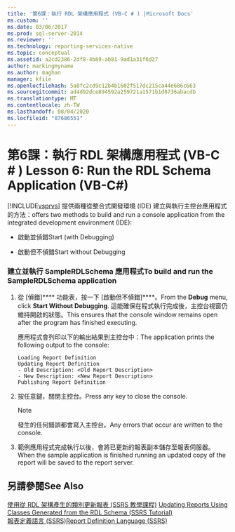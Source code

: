 ```yaml
---
title: '第6課：執行 RDL 架構應用程式 (VB-C # ) |Microsoft Docs'
ms.custom: ''
ms.date: 03/06/2017
ms.prod: sql-server-2014
ms.reviewer: ''
ms.technology: reporting-services-native
ms.topic: conceptual
ms.assetid: a2cd2386-2df8-4b69-ab81-9ad1a31f6d27
author: markingmyname
ms.author: maghan
manager: kfile
ms.openlocfilehash: 5a0fc2cd9c12b4b1602f517dc215ca44e686c663
ms.sourcegitcommit: ad4d92dce894592a259721a1571b1d8736abacdb
ms.translationtype: MT
ms.contentlocale: zh-TW
ms.lasthandoff: 08/04/2020
ms.locfileid: "87686551"
---
```

# <a name="lesson-6-run-the-rdl-schema-application-vb-c"></a><span data-ttu-id="53255-102">第6課：執行 RDL 架構應用程式 (VB-C # ) </span><span class="sxs-lookup"><span data-stu-id="53255-102">Lesson 6: Run the RDL Schema Application (VB-C#)</span></span>
  [!INCLUDE[vsprvs](../includes/vsprvs-md.md)] <span data-ttu-id="53255-103">提供兩種從整合式開發環境 (IDE) 建立與執行主控台應用程式的方法：</span><span class="sxs-lookup"><span data-stu-id="53255-103">offers two methods to build and run a console application from the integrated development environment (IDE):</span></span>  
  
-   <span data-ttu-id="53255-104">啟動並偵錯</span><span class="sxs-lookup"><span data-stu-id="53255-104">Start (with Debugging)</span></span>  
  
-   <span data-ttu-id="53255-105">啟動但不偵錯</span><span class="sxs-lookup"><span data-stu-id="53255-105">Start without Debugging</span></span>  
  
### <a name="to-build-and-run-the-samplerdlschema-application"></a><span data-ttu-id="53255-106">建立並執行 SampleRDLSchema 應用程式</span><span class="sxs-lookup"><span data-stu-id="53255-106">To build and run the SampleRDLSchema application</span></span>  
  
1.  <span data-ttu-id="53255-107">從 [偵錯]\*\*\*\* 功能表，按一下 [啟動但不偵錯]\*\*\*\*。</span><span class="sxs-lookup"><span data-stu-id="53255-107">From the **Debug** menu, click **Start Without Debugging**.</span></span> <span data-ttu-id="53255-108">這能確保在程式執行完成後，主控台視窗仍維持開啟的狀態。</span><span class="sxs-lookup"><span data-stu-id="53255-108">This ensures that the console window remains open after the program has finished executing.</span></span>  
  
     <span data-ttu-id="53255-109">應用程式會列印以下的輸出結果到主控台中：</span><span class="sxs-lookup"><span data-stu-id="53255-109">The application prints the following output to the console:</span></span>  
  
    ```  
    Loading Report Definition  
    Updating Report Definition  
    - Old Description: <Old Report Description>  
    - New Description: <New Report Description>  
    Publishing Report Definition  
    ```  
  
2.  <span data-ttu-id="53255-110">按任意鍵，關閉主控台。</span><span class="sxs-lookup"><span data-stu-id="53255-110">Press any key to close the console.</span></span>  
  
    > [!NOTE]  
    >  <span data-ttu-id="53255-111">發生的任何錯誤都會寫入主控台。</span><span class="sxs-lookup"><span data-stu-id="53255-111">Any errors that occur are written to the console.</span></span>  
  
3.  <span data-ttu-id="53255-112">範例應用程式完成執行以後，會將已更新的報表副本儲存至報表伺服器。</span><span class="sxs-lookup"><span data-stu-id="53255-112">When the sample application is finished running an updated copy of the report will be saved to the report server.</span></span>  
  
## <a name="see-also"></a><span data-ttu-id="53255-113">另請參閱</span><span class="sxs-lookup"><span data-stu-id="53255-113">See Also</span></span>  
 <span data-ttu-id="53255-114">[使用從 RDL 架構產生的類別更新報表 &#40;SSRS 教學課程&#41;](../../2014/tutorials/updating-reports-using-classes-generated-from-the-rdl-schema-ssrs-tutorial.md) </span><span class="sxs-lookup"><span data-stu-id="53255-114">[Updating Reports Using Classes Generated from the RDL Schema &#40;SSRS Tutorial&#41;](../../2014/tutorials/updating-reports-using-classes-generated-from-the-rdl-schema-ssrs-tutorial.md) </span></span>  
 [<span data-ttu-id="53255-115">報表定義語言 &#40;SSRS&#41;</span><span class="sxs-lookup"><span data-stu-id="53255-115">Report Definition Language &#40;SSRS&#41;</span></span>](../reporting-services/reports/report-definition-language-ssrs.md)  
  
  

